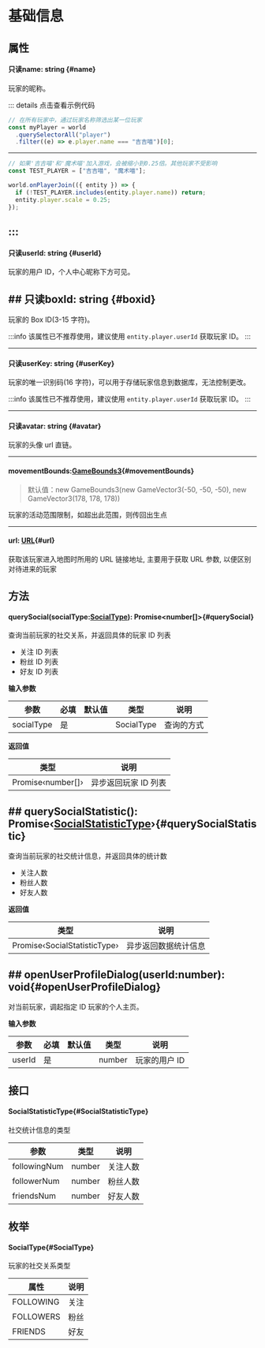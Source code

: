 <script setup>
import '/style.css'
</script>

# 基础信息

## 属性

#### <font id="API" /><font id="ReadOnly">只读</font>name<font id="Type">: string</font> {#name}

玩家的昵称。

::: details 点击查看示例代码

```javascript
// 在所有玩家中，通过玩家名称筛选出某一位玩家
const myPlayer = world
  .querySelectorAll("player")
  .filter((e) => e.player.name === "吉吉喵")[0];
```

---

```javascript
// 如果'吉吉喵'和'魔术喵'加入游戏，会被缩小到0.25倍。其他玩家不受影响
const TEST_PLAYER = ["吉吉喵", "魔术喵"];

world.onPlayerJoin(({ entity }) => {
  if (!TEST_PLAYER.includes(entity.player.name)) return;
  entity.player.scale = 0.25;
});
```

## :::

#### <font id="API" /><font id="ReadOnly">只读</font>userId<font id="Type">: string</font> {#userId}

玩家的用户 ID，个人中心昵称下方可见。

## ## <font id="API" /><font id="ReadOnly">只读</font>boxId<font id="Type">: string</font> {#boxid}

玩家的 Box ID(3-15 字符)。

:::info
该属性已不推荐使用，建议使用 `entity.player.userId` 获取玩家 ID。
:::

---

#### <font id="API" /><font id="ReadOnly">只读</font>userKey<font id="Type">: string</font> {#userKey}

玩家的唯一识别码(16 字符)，可以用于存储玩家信息到数据库，无法控制更改。

:::info
该属性已不推荐使用，建议使用 `entity.player.userId` 获取玩家 ID。
:::

---

#### <font id="API" /><font id="ReadOnly">只读</font>avatar<font id="Type">: string</font> {#avatar}

玩家的头像 url 直链。

---

#### <font id="API" />movementBounds<font id="Type">:[GameBounds3](/GameBounds3/)</font>{#movementBounds}

> 默认值：new GameBounds3(new GameVector3(-50, -50, -50), new GameVector3(178, 178, 178))

玩家的活动范围限制，如超出此范围，则传回出生点

---

#### <font id="API" />url<font id="Type">: [URL](https://developer.mozilla.org/zh-CN/docs/Web/API/URL)</font>{#url}

获取该玩家进入地图时所用的 URL 链接地址, 主要用于获取 URL 参数, 以便区别对待进来的玩家

## 方法

#### <font id="API" />querySocial(<font id="Type">socialType:[SocialType](./info#SocialType)</font>)<font id="Type">: Promise<number[]></font>{#querySocial}

查询当前玩家的社交关系，并返回具体的玩家 ID 列表

- 关注 ID 列表
- 粉丝 ID 列表
- 好友 ID 列表

**输入参数**

| **参数**   | **必填** | **默认值** | **类型**   | **说明**   |
| ---------- | -------- | ---------- | ---------- | ---------- |
| socialType | 是       |            | SocialType | 查询的方式 |

**返回值**

| **类型**          | **说明**             |
| ----------------- | -------------------- |
| Promise‹number[]› | 异步返回玩家 ID 列表 |

## ## <font id="API" />querySocialStatistic()<font id="Type">: Promise‹[SocialStatisticType](./info#SocialStatisticType)›</font>{#querySocialStatistic}

查询当前玩家的社交统计信息，并返回具体的统计数

- 关注人数
- 粉丝人数
- 好友人数

**返回值**

| **类型**                     | **说明**             |
| ---------------------------- | -------------------- |
| Promise‹SocialStatisticType› | 异步返回数据统计信息 |

## ## <font id="API" />openUserProfileDialog(<font id="Type">userId:number</font>)<font id="Type">: void</font>{#openUserProfileDialog}

对当前玩家，调起指定 ID 玩家的个人主页。

**输入参数**

| **参数** | **必填** | **默认值** | **类型** | **说明**      |
| -------- | -------- | ---------- | -------- | ------------- |
| userId   | 是       |            | number   | 玩家的用户 ID |

## 接口

#### <font id="API" />SocialStatisticType{#SocialStatisticType}

社交统计信息的类型

| **参数**     | **类型** | **说明** |
| ------------ | -------- | -------- |
| followingNum | number   | 关注人数 |
| followerNum  | number   | 粉丝人数 |
| friendsNum   | number   | 好友人数 |

## 枚举

#### <font id="API" />SocialType{#SocialType}

玩家的社交关系类型

| **属性**  | **说明** |
| --------- | -------- |
| FOLLOWING | 关注     |
| FOLLOWERS | 粉丝     |
| FRIENDS   | 好友     |
